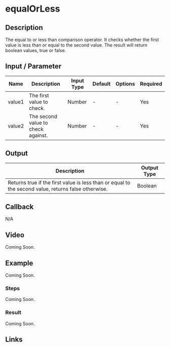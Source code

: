 # equalOrLess

## Description

The equal to or less than comparison operator. It checks whether the first value is less than or equal to the second value. The result will return boolean values, true or false.

## Input / Parameter

| Name | Description | Input Type | Default | Options | Required |
| ------ | ------ | ------ | ------ | ------ | ------ |
| value1 | The first value to check. | Number | - | - | Yes |
| value2 | The second value to check against. | Number | - | - | Yes |

## Output

| Description | Output Type |
| ------ | ------ |
| Returns true if the first value is less than or equal to the second value, returns false otherwise. | Boolean |

## Callback

N/A

## Video

Coming Soon.

<!-- Format: [![Video]({image-path}?raw=true)]({url-link}) -->

## Example

Coming Soon.

<!-- Share a scenario, like a user requirements. -->

### Steps

Coming Soon.

<!-- Show the steps and share some screenshots.

1. .....

Format: ![]({image-path}?raw=true) -->

### Result

Coming Soon.

<!-- Explain the output.

Format: ![]({image-path}?raw=true) -->

## Links
